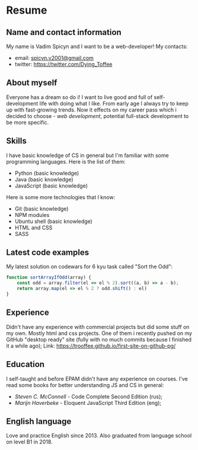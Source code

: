 # Resume
## Name and contact information
My name is Vadim Spicyn and I want to be a web-developer!
My contacts: 
* email: spicyn.v2001@gmail.com
* twitter: https://twitter.com/Dying_Toffee

## About myself 
Everyone has a dream so do i! I want to live good and full of self-development life with doing what I like.
From early age I always try to keep up with fast-growing trends. Now it effects on my career pass which i decided to choose - *web development*, potential full-stack development to be more specific.

## Skills 
I have basic knowledge of CS in general but I'm familiar with some programming languages. Here is the list of them:
* Python (basic knowledge)
* Java (basic knowledge)
* JavaScript (basic knowledge)

Here is some more technologies that I know:
* Git (basic knowledge)
* NPM modules
* Ubuntu shell (basic knowledge)
* HTML and CSS
* SASS

## Latest code examples
My latest solution on codewars for 6 kyu task called "Sort the Odd":
```javascript
function sortArrayIfOdd(array) {
    const odd = array.filter(el => el % 2).sort((a, b) => a - b);
    return array.map(el => el % 2 ? odd.shift() : el)
}
```

## Experience
Didn't have any experience with commercial projects but did some stuff on my own. Mostly html and css projects. 
One of them i recently pushed on my GitHub "desktop ready" site (fully with no much commits because I finished it a while ago);
Link: https://trooffee.github.io/first-site-on-github-pg/

## Education
I self-taught and before EPAM didn't have any experience on courses. I've read some books for better understanding JS and CS in general:
* *Steven C. McConnell* - Code Complete Second Edition (rus);
*  *Marijn Haverbeke* - Eloquent JavaScript Third Edition (eng);

## English language
Love and practice English since 2013.
Also graduated from language school on level B1 in 2018.